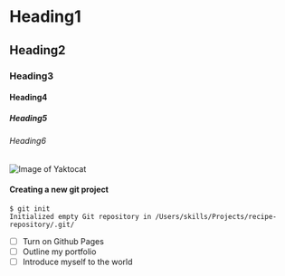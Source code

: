 # Heading1
## Heading2
### Heading3
#### Heading4
##### Heading5
###### Heading6

![Image of Yaktocat](https://octodex.github.com/images/yaktocat.png)

#### Creating a new git project
```
$ git init
Initialized empty Git repository in /Users/skills/Projects/recipe-repository/.git/
```
- [ ] Turn on Github Pages
- [ ] Outline my portfolio
- [ ] Introduce myself to the world
